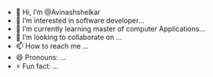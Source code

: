 - 👋 Hi, I’m @Avinashshelkar
- 👀 I’m interested in software developer...
- 🌱 I’m currently learning master of computer Applications...
- 💞️ I’m looking to collaborate on ...
- 📫 How to reach me ...
- 😄 Pronouns: ...
- ⚡ Fun fact: ...

<!---
Avinashshelkar/Avinashshelkar is a ✨ special ✨ repository because its `README.md` (this file) appears on your GitHub profile.
You can click the Preview link to take a look at your changes.
--->
